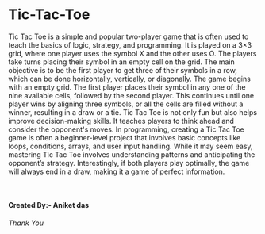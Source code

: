 # Tic-Tac-Toe
<p>Tic Tac Toe is a simple and popular two-player game that is often used to teach the basics of logic, strategy, and programming. It is played on a 3×3 grid, where one player uses the symbol X and the other uses O. The players take turns placing their symbol in an empty cell on the grid. The main objective is to be the first player to get three of their symbols in a row, which can be done horizontally, vertically, or diagonally.
The game begins with an empty grid. The first player places their symbol in any one of the nine available cells, followed by the second player. This continues until one player wins by aligning three symbols, or all the cells are filled without a winner, resulting in a draw or a tie.
Tic Tac Toe is not only fun but also helps improve decision-making skills. It teaches players to think ahead and consider the opponent's moves. In programming, creating a Tic Tac Toe game is often a beginner-level project that involves basic concepts like loops, conditions, arrays, and user input handling.
While it may seem easy, mastering Tic Tac Toe involves understanding patterns and anticipating the opponent’s strategy. Interestingly, if both players play optimally, the game will always end in a draw, making it a game of perfect information.</p><br>
<h4 color: red>Created By:- Aniket das</h4>
<h6 color: yellow>Thank You</h6>
